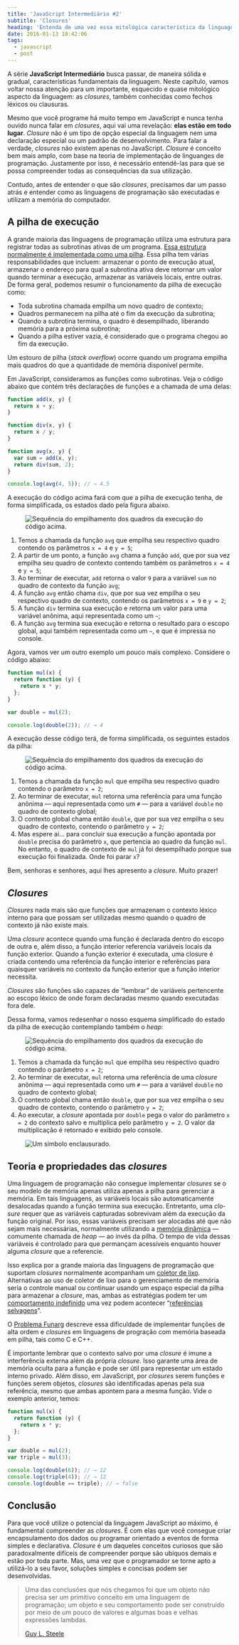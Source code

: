 ```yaml
---
title: 'JavaScript Intermediário #2'
subtitle: 'Closures'
heading: 'Entenda de uma vez essa mitológica característica da linguagem JavaScript'
date: 2016-01-13 18:42:06
tags:
  - javascript
  - post
---
```


A série **JavaScript Intermediário** busca passar, de maneira sólida e gradual,
características fundamentais da linguagem. Neste capítulo, vamos voltar nossa
atenção para um importante, esquecido e quase mitológico aspecto da linguagem:
as <i lang="en">closures</i>, também conhecidas como fechos léxicos ou
clausuras.

Mesmo que você programe há muito tempo em JavaScript e nunca tenha ouvido nunca
falar em <i lang="en">closures</i>, aqui vai uma revelação: **elas estão em todo
lugar**. <i lang="en">Closure</i> não é um tipo de opção especial da linguagem
nem uma declaração especial ou um padrão de desenvolvimento. Para falar a
verdade, <i lang="en">closures</i> não existem apenas no JavaScript. <i
lang="en">Closure</i> é conceito bem mais amplo, com base na teoria de
implementação de linguanges de programação. Justamente por isso, é necessário
entendê-las para que se possa compreender todas as consequências da sua
utilização.

Contudo, antes de entender o que são <i lang="en">closures</i>, precisamos dar
um passo atrás e entender como as linguagens de programação são executadas e
utilizam a memória do computador.

## A pilha de execução

A grande maioria das linguagens de programação utiliza uma estrutura para
registrar todas as subrotinas ativas de um programa.
[Essa estrutura normalmente é implementada como uma pilha](https://en.wikipedia.org/wiki/Stack-based_memory_allocation).
Essa pilha tem várias responsabilidades que incluem: armazenar o ponto de
execução atual, armazenar o endereço para qual a subrotina ativa deve retornar
um valor quando terminar a execução, armazenar as variáveis locais, entre
outras. De forma geral, podemos resumir o funcionamento da pilha de execução
como:

- Toda subrotina chamada empilha um novo quadro de contexto;
- Quadros permanecem na pilha até o fim da execução da subrotina;
- Quando a subrotina termina, o quadro é desempilhado, liberando memória para a
  próxima subrotina;
- Quando a pilha estiver vazia, é considerado que o programa chegou ao fim da execução.

<aside> <p> Um estouro de pilha (<i lang="en">stack overflow</i>) ocorre quando
um programa empilha mais quadros do que a quantidade de memória disponível
permite. </p> </aside>

Em JavaScript, consideramos as funções como subrotinas. Veja o código abaixo que
contém três declarações de funções e a chamada de uma delas:

```js
function add(x, y) {
  return x + y;
}

function div(x, y) {
  return x / y;
}

function avg(x, y) {
  var sum = add(x, y);
  return div(sum, 2);
}

console.log(avg(4, 5)); // → 4.5
```

A execução do código acima fará com que a pilha de execução tenha, de forma
simplificada, os estados dado pela figura abaixo.

<figure>
  <img
    src="/images/2016-01-13-javascript-intermediario-2/stack1.svg"
    alt="Sequência do empilhamento dos quadros da execução do código acima."
    decoding="async"
    loading="lazy"
  />
</figure>

1. Temos a chamada da função `avg` que empilha seu respectivo quadro contendo os
   parâmetros `x = 4` e `y = 5`;
2. A partir de um ponto, a função `avg` chama a função `add`, que por sua vez
   empilha seu quadro de contexto contendo também os parâmetros `x = 4` e
   `y = 5`;
3. Ao terminar de executar, `add` retorna o valor `9` para a variável `sum` no
   quadro de contexto da função `avg`;
4. A função `avg` então chama `div`, que por sua vez empilha o seu respectivo
   quadro de contexto, contendo os parâmetros `x = 9` e `y = 2`;
5. A função `div` termina sua execução e retorna um valor para uma variável
   anônima, aqui representada como um `~`;
6. A função `avg` termina sua execução e retorna o resultado para o escopo
   global, aqui também representada como um `~`, e que é impressa no console.

Agora, vamos ver um outro exemplo um pouco mais complexo. Considere o código
abaixo:

```js
function mul(x) {
  return function (y) {
    return x * y;
  };
}

var double = mul(2);

console.log(double(2)); // → 4
```

A execução desse código terá, de forma simplificada, os seguintes estados da
pilha:

<figure>
  <img
    src="/images/2016-01-13-javascript-intermediario-2/stack2.svg"
    alt="Sequência do empilhamento dos quadros da execução do código acima."
    decoding="async"
    loading="lazy"
  />
</figure>

1. Temos a chamada da função `mul` que empilha seu respectivo quadro contendo o
   parâmetro `x = 2`;
2. Ao terminar de executar, `mul` retorna uma referência para uma função anônima
   — aqui representada como um `#` — para a variável `double` no quadro de
   contexto global;
3. O contexto global chama então `double`, que por sua vez empilha o seu quadro
   de contexto, contendo o parâmetro `y = 2`;
4. Mas espere aí… para concluir sua execução a função apontada por `double`
   precisa do parâmetro `x`, que pertencia ao quadro da função `mul`. No
   entanto, o quadro de contexto de `mul` já foi desempilhado porque sua
   execução foi finalizada. Onde foi parar `x`?

Bem, senhoras e senhores, aqui lhes apresento a <i lang="en">closure</i>. Muito
prazer!

## <i lang="en">Closures</i>

<i lang="en">Closures</i> nada mais são que funções que armazenam o contexto
léxico interno para que possam ser utilizadas mesmo quando o quadro de contexto
já não existe mais.

Uma <i lang="en">closure</i> acontece quando uma função é declarada dentro do
escopo de outra e, além disso, a função interior referencia variáveis locais da
função exterior. Quando a função exterior é executada, uma closure é criada
contendo uma referência da função interior e referências para quaisquer
variáveis no contexto da função exterior que a função interior necessita.

<aside> <p> <i lang="en">Closures</i> são funções são capazes de “lembrar” de
variáveis pertencente ao escopo léxico de onde foram declaradas mesmo quando
executadas fora dele. </p> </aside>

Dessa forma, vamos redesenhar o nosso esquema simplificado do estado da pilha de
execução contemplando também o <i lang="en">heap</i>:

<figure>
  <img
    src="/images/2016-01-13-javascript-intermediario-2/stack3.svg"
    alt="Sequência do empilhamento dos quadros da execução do código acima."
    decoding="async"
    loading="lazy"
  />
</figure>

1. Temos a chamada da função `mul` que empilha seu respectivo quadro contendo o
   parâmetro `x = 2`;
2. Ao terminar de executar, `mul` retorna uma referência de uma <i
   lang="en">closure</i> anônima — aqui representada como um `#` — para a
   variável `double` no quadro de contexto global;
3. O contexto global chama então `double`, que por sua vez empilha o seu quadro
   de contexto, contendo o parâmetro `y = 2`;
4. Ao executar, a <i lang="en">closure</i> apontada por `double` pega o valor do
   parâmetro `x = 2` do contexto salvo e multiplica pelo parâmetro `y = 2`. O
   valor da multiplicação é retornado e exibido pelo console.

<figure>
  <img
    src="/images/2016-01-13-javascript-intermediario-2/lock.svg"
    alt="Um símbolo enclausurado."
    decoding="async"
    loading="lazy"
  />
</figure>

## Teoria e propriedades das <i lang="en">closures</i>

Uma linguagem de programação não consegue implementar <i lang="en">closures</i>
se o seu modelo de memória apenas utiliza apenas a pilha para gerenciar a
memória. Em tais linguagens, as variáveis locais são automaticamente desalocadas
quando a função termina sua execução. Entretanto, uma <i lang="en">closure</i>
requer que as variáveis capturadas sobrevivam além da execução da função
original. Por isso, essas variáveis precisam ser alocadas até que não sejam mais
necessárias, normalmente utilizando a
[memória dinâmica](https://en.wikipedia.org/wiki/Memory_management#Dynamic_memory_allocation)
— comumente chamada de <i lang="en">heap</i> — ao invés da pilha. O tempo de
vida dessas variáveis é controlado para que permançam acessíveis enquanto houver
alguma <i lang="en">closure</i> que a referencie.

Isso explica por a grande maioria das linguagens de programação que suportam <i
lang="en">closures</i> normalmente acompanham um
[coletor de lixo](<https://en.wikipedia.org/wiki/Garbage_collection_(computer_science)>).
Alternativas ao uso de coletor de lixo para o gerenciamento de memória seria o
controle manual ou continuar usando um espaço especial da pilha para armazenar a
<i lang="en">closure</i>, mas, ambas as estratégias podem ter um
[comportamento indefinido](https://en.wikipedia.org/wiki/Undefined_behavior) uma
vez podem acontecer
“[referências selvagens](https://pt.wikipedia.org/wiki/Apontador_pendente)”.

<aside> <p> O <a href="https://en.wikipedia.org/wiki/Funarg_problem">Problema
Funarg</a> descreve essa dificuldade de implementar funções de alta ordem e <i
lang="en">closures</i> em linguagens de progração com memória baseada em pilha,
tais como C e C++. </p> </aside>

É importante lembrar que o contexto salvo por uma <i lang="en">closure</i> é
imune a interferência externa além da própria <i lang="en">closure</i>. Isso
garante uma área de memória oculta para a função e pode ser útil para
representar um estado interno privado. Além disso, em JavaScript, por <i
lang="en">closures</i> serem funções e funções serem objetos, <i
lang="en">closures</i> são identificadas apenas pela sua referência, mesmo que
ambas apontem para a mesma função. Vide o exemplo anterior, temos:

```js
function mul(x) {
  return function (y) {
    return x * y;
  };
}

var double = mul(2);
var triple = mul(3);

console.log(double(6)); // → 12
console.log(triple(4)); // → 12
console.log(double == triple); // → false
```

## Conclusão

Para que você utilize o potencial da linguagem JavaScript ao máximo, é
fundamental compreender as <i lang="en">closures</i>. É com elas que você
consegue criar encapsulamento dos dados ou programar orientado a eventos de
forma simples e declarativa. <i lang="en">Closure</i> é um daqueles conceitos
curiosos que são paradoxalmente difíceis de compreender porque são ubíquos
demais e estão por toda parte. Mas, uma vez que o programador se torne apto a
utilizá-lo a seu favor, soluções simples e concisas podem ser desenvolvidas.

<blockquote cite="https://www.dreamsongs.com/ObjectsHaveNotFailedNarr.html"> <p>
Uma das conclusões que nós chegamos foi que um objeto não precisa ser um
primitivo conceito em uma linguagem de programação; um objeto e seu
comportamento pode ser construído por meio de um pouco de valores e algumas boas
e velhas expressões lambdas. </p> <footer> <a
href="https://www.dreamsongs.com/ObjectsHaveNotFailedNarr.html">Guy L.
Steele</a> </footer> </blockquote>
